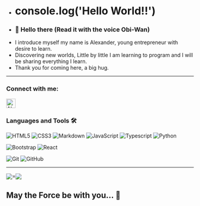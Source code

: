 - # console.log('Hello World!!')
- ### 👋 Hello there (Read it with the voice Obi-Wan)
- I introduce myself my name is Alexander, young entrepreneur with desire to learn.
- Discovering new worlds, Little by little I am learning to program and I will be sharing everything I learn.
- Thank you for coming here, a big hug.
- ------------------------------------------------------
### Connect with me:
<p align="left">
<a href="https://www.linkedin.com/in/alexander-paniagua-84873a244/" target="blank"><img align="center" src="https://user-images.githubusercontent.com/10210567/140838329-299967f6-0fb5-427d-b1f1-d5140b9b252f.png" alt="Alexander Paniagua" height="25" width="25" /></a>
</p>

### Languages and Tools 🛠 

![HTML5](https://img.shields.io/badge/-HTML5-%23E44D27?style=flat-square&logo=html5&logoColor=ffffff)
![CSS3](https://img.shields.io/badge/-CSS3-%231572B6?style=flat-square&logo=css3)
![Markdown](https://img.shields.io/badge/-Markdown-000000?style=flat-square&logo=markdown)
![JavaScript](https://img.shields.io/badge/-JavaScript-%23F7DF1C?style=flat-square&logo=javascript&logoColor=000000&color=%23F7DF1C)
![Typescript](https://img.shields.io/badge/-Typescript-61DAFB?style=flat-square&logo=typescript&logoColor=ffffff&color=007acc)
![Python](http://img.shields.io/badge/-Python-3776AB?style=flat-square&logo=python&logoColor=ffffff)

![Bootstrap](https://img.shields.io/badge/-Bootstrap-563D7C?style=flat-square&logo=Bootstrap)
![React](https://img.shields.io/badge/-React-61DAFB?style=flat-square&logo=react&logoColor=ffffff)

![Git](https://img.shields.io/badge/-Git-%23F05032?style=flat-square&logo=git&logoColor=%23ffffff)
![GitHub](https://img.shields.io/badge/-GitHub-181717?style=flat-square&logo=github)
- ------------------------------------------------------
<a href="https://github.com/anuraghazra/github-readme-stats"><img align="center" src="https://github-readme-stats.vercel.app/api?username=AlexanderSDF&show_icons=true&theme=dracula" /></a>=<a href="https://github.com/anuraghazra/convoychat"><img align="center" src="https://github-readme-stats.vercel.app/api/top-langs/?username=AlexanderSDF&theme=dracula&layout=compact" /></a>

## May the Force be with you... 👋 
